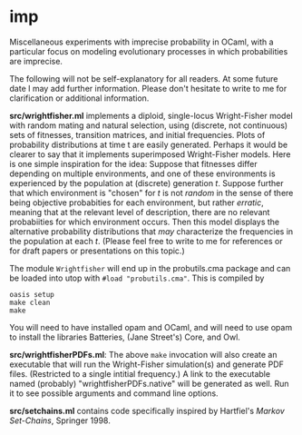 # imp
Miscellaneous experiments with imprecise probability in OCaml, with
a particular focus on modeling evolutionary processes in which
probabilities are imprecise.

The following will not be self-explanatory for all readers.  At some
future date I may add further information.  Please don't hesitate to
write to me for clarification or additional information.

**src/wrightfisher.ml** implements a diploid, single-locus Wright-Fisher
model with random mating and natural selection, using (discrete, not
continuous) sets of fitnesses, transition matrices, and initial
frequencies.  Plots of probability distributions at time t are easily
generated.  Perhaps it would be clearer to say that it implements
superimposed Wright-Fisher models.  Here is one simple inspiration for
the idea: Suppose that fitnesses differ depending on multiple 
environments, and one of these environments is experienced by the
population at (discrete) generation *t*.  Suppose further that which
environment is "chosen" for *t* is not *random* in the sense of there
being objective probabities for each environment, but rather
*erratic*, meaning that at the relevant level of description, there
are no relevant probabiities for which environment occurs.
Then this model displays the alternative probability distributions
that *may* characterize the frequencies in the population at each *t*.
(Please feel free to write to me for references or for draft papers or
presentations on this topic.)

The module `Wrightfisher` will end up in the probutils.cma package and
can be loaded into utop with `#load "probutils.cma"`.  This is compiled
by

    oasis setup
    make clean
    make

You will need to have installed opam and OCaml, and will need to use
opam to install the libraries Batteries, (Jane Street's) Core, and
Owl.

**src/wrightfisherPDFs.ml**: The above `make` invocation will also create
an executable that will run the Wright-Fisher simulation(s) and
generate PDF files.  (Restricted to a single intitial frequency.)  A
link to the executable named (probably) "wrightfisherPDFs.native" will
be generated as well.  Run it to see possible arguments and command
line options.

**src/setchains.ml** contains code specifically inspired by Hartfiel's
*Markov Set-Chains*, Springer 1998.
